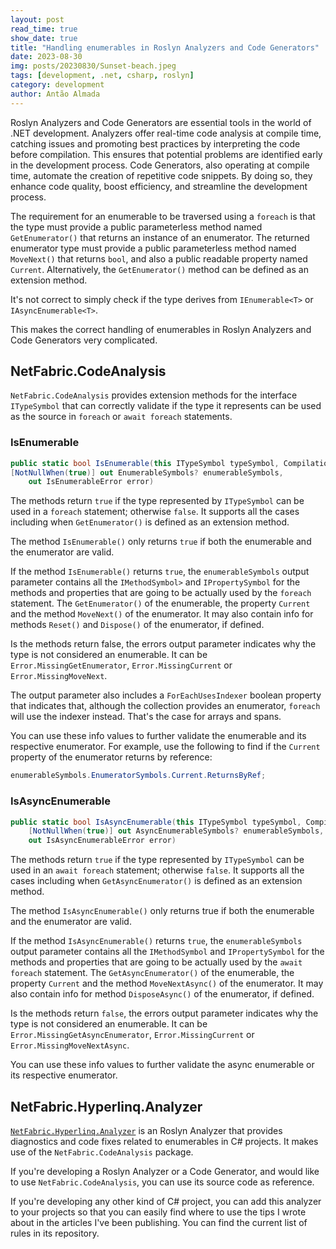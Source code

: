 ```yaml
---
layout: post
read_time: true
show_date: true
title: "Handling enumerables in Roslyn Analyzers and Code Generators"
date: 2023-08-30
img: posts/20230830/Sunset-beach.jpeg
tags: [development, .net, csharp, roslyn]
category: development
author: Antão Almada
---
```


Roslyn Analyzers and Code Generators are essential tools in the world of .NET development. Analyzers offer real-time code analysis at compile time, catching issues and promoting best practices by interpreting the code before compilation. This ensures that potential problems are identified early in the development process. Code Generators, also operating at compile time, automate the creation of repetitive code snippets. By doing so, they enhance code quality, boost efficiency, and streamline the development process.

The requirement for an enumerable to be traversed using a `foreach` is that the type must provide a public parameterless method named `GetEnumerator()` that returns an instance of an enumerator. The returned enumerator type must provide a public parameterless method named `MoveNext()` that returns `bool`, and also a public readable property named `Current`. Alternatively, the `GetEnumerator()` method can be defined as an extension method.

It's not correct to simply check if the type derives from `IEnumerable<T>` or `IAsyncEnumerable<T>`.

This makes the correct handling of enumerables in Roslyn Analyzers and Code Generators very complicated.

## NetFabric.CodeAnalysis

`NetFabric.CodeAnalysis` provides extension methods for the interface `ITypeSymbol` that can correctly validate if the type it represents can be used as the source in `foreach` or `await foreach` statements.

### IsEnumerable

```csharp
public static bool IsEnumerable(this ITypeSymbol typeSymbol, Compilation compilation,
[NotNullWhen(true)] out EnumerableSymbols? enumerableSymbols,
    out IsEnumerableError error)
```

The methods return `true` if the type represented by `ITypeSymbol` can be used in a `foreach` statement; otherwise `false`. It supports all the cases including when `GetEnumerator()` is defined as an extension method.

The method `IsEnumerable()` only returns `true` if both the enumerable and the enumerator are valid.

If the method `IsEnumerable()` returns `true`, the `enumerableSymbols` output parameter contains all the `IMethodSymbol>` and `IPropertySymbol` for the methods and properties that are going to be actually used by the `foreach` statement. The `GetEnumerator()` of the enumerable, the property `Current` and the method `MoveNext()` of the enumerator. It may also contain info for methods `Reset()` and `Dispose()` of the enumerator, if defined.

Is the methods return false, the errors output parameter indicates why the type is not considered an enumerable. It can be `Error.MissingGetEnumerator`, `Error.MissingCurrent` or `Error.MissingMoveNext`.

The output parameter also includes a `ForEachUsesIndexer` boolean property that indicates that, although the collection provides an enumerator, `foreach` will use the indexer instead. That's the case for arrays and spans.

You can use these info values to further validate the enumerable and its respective enumerator. For example, use the following to find if the `Current` property of the enumerator returns by reference:

```csharp
enumerableSymbols.EnumeratorSymbols.Current.ReturnsByRef;
```

### IsAsyncEnumerable

```csharp
public static bool IsAsyncEnumerable(this ITypeSymbol typeSymbol, Compilation compilation,
    [NotNullWhen(true)] out AsyncEnumerableSymbols? enumerableSymbols,
    out IsAsyncEnumerableError error)
```

The methods return `true` if the type represented by `ITypeSymbol` can be used in an `await foreach` statement; otherwise `false`. It supports all the cases including when `GetAsyncEnumerator()` is defined as an extension method.

The method `IsAsyncEnumerable()` only returns true if both the enumerable and the enumerator are valid.

If the method `IsAsyncEnumerable()` returns `true`, the `enumerableSymbols` output parameter contains all the `IMethodSymbol` and `IPropertySymbol` for the methods and properties that are going to be actually used by the `await foreach` statement. The `GetAsyncEnumerator()` of the enumerable, the property `Current` and the method `MoveNextAsync()` of the enumerator. It may also contain info for method `DisposeAsync()` of the enumerator, if defined.

Is the methods return `false`, the errors output parameter indicates why the type is not considered an enumerable. It can be `Error.MissingGetAsyncEnumerator`, `Error.MissingCurrent` or `Error.MissingMoveNextAsync`.

You can use these info values to further validate the async enumerable or its respective enumerator.

## NetFabric.Hyperlinq.Analyzer

[`NetFabric.Hyperlinq.Analyzer`](https://github.com/NetFabric/NetFabric.Hyperlinq.Analyzer) is an Roslyn Analyzer that provides diagnostics and code fixes related to enumerables in C# projects. It makes use of the `NetFabric.CodeAnalysis` package. 

If you're developing a Roslyn Analyzer or a Code Generator, and would like to use `NetFabric.CodeAnalysis`, you can use its source code as reference.

If you're developing any other kind of C# project, you can add this analyzer to your projects so that you can easily find where to use the tips I wrote about in the articles I've been publishing. You can find the current list of rules in its repository. 